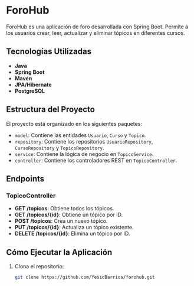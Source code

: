 # ForoHub

ForoHub es una aplicación de foro desarrollada con Spring Boot. Permite a los usuarios crear, leer, actualizar y eliminar tópicos en diferentes cursos.

## Tecnologías Utilizadas

- **Java**
- **Spring Boot**
- **Maven**
- **JPA/Hibernate**
- **PostgreSQL**

## Estructura del Proyecto

El proyecto está organizado en los siguientes paquetes:

- `model`: Contiene las entidades `Usuario`, `Curso` y `Topico`.
- `repository`: Contiene los repositorios `UsuarioRepository`, `CursoRepository` y `TopicoRepository`.
- `service`: Contiene la lógica de negocio en `TopicoService`.
- `controller`: Contiene los controladores REST en `TopicoController`.

## Endpoints

### TopicoController

- **GET /topicos**: Obtiene todos los tópicos.
- **GET /topicos/{id}**: Obtiene un tópico por ID.
- **POST /topicos**: Crea un nuevo tópico.
- **PUT /topicos/{id}**: Actualiza un tópico existente.
- **DELETE /topicos/{id}**: Elimina un tópico por ID.

## Cómo Ejecutar la Aplicación

1. Clona el repositorio:
   ```sh
   git clone https://github.com/YesidBarrios/forohub.git

